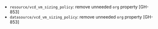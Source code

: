 * `resource/vcd_vm_sizing_policy`: remove unneeded `org` property [GH-853]
* `datasource/vcd_vm_sizing_policy`: remove unneeded `org` property [GH-853]
